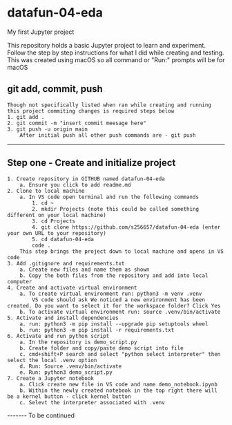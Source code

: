 # datafun-04-eda
My first Jupyter project

This repository holds a basic Jupyter project to learn and experiment. Follow the step by step instructions for what I did while creating and testing. This was created using macOS so all command or "Run:" prompts will be for macOS

## git add, commit, push
    Though not specifically listed when ran while creating and running this project commiting changes is required steps below
    1. git add .
    2. git commit -m "insert commit meesage here"
    3. git push -u origin main
        After initial push all other push commands are - git push

---

## Step one - Create and initialize project
    1. Create repository in GITHUB named datafun-04-eda
        a. Ensure you click to add readme.md
    2. Clone to local machine
        a. In VS code open terminal and run the following commands
            1. cd ~
            2. mkdir Projects (note this could be called something different on your local machine)
            3. cd Projects
            4. git clone https://github.com/s256657/datafun-04-eda (enter your own URL to your repository)
            5. cd datafun-04-eda
            code .
        This step brings the project down to local machine and opens in VS code
    3. Add .gitignore and requirements.txt
        a. Create new files and name them as shown
        b. Copy the both files from the repository and add into local computer
    4. Create and activate virtual environment
        a. To create virtual environment run: python3 -m venv .venv
            VS code should ask We noticed a new environment has been created. Do you want to select it for the workspace folder? Click Yes
        b. To activate virtual environment run: source .venv/bin/activate
    5. Activate and install dependencies
        a. run: python3 -m pip install --upgrade pip setuptools wheel
        b. run: python3 -m pip install -r requirements.txt
    6. Activate and run python script
        a. In the repository is demo_script.py
        b. Create folder and copy/paste demo script into file
        c. cmd+shift+P search and select "python select interpreter" then select the local .venv option
        d. Run: Source .venv/bin/activate
        e. Run: python3 demo_script.py
    7. Create a Jupyter notebook
        a. Click create new file in VS code and name demo_notebook.ipynb
        b. Within the newly created notebook in the top right there will be a kernel button - click kernel button
        c. Selevt the interpreter associated with .venv

------- To be continued
